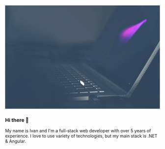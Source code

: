 ![](animation.gif)

### Hi there 👋

My name is Ivan and I'm a full-stack web developer with over 5 years of experience.
I love to use variety of technologies, but my main stack is .NET & Angular.
